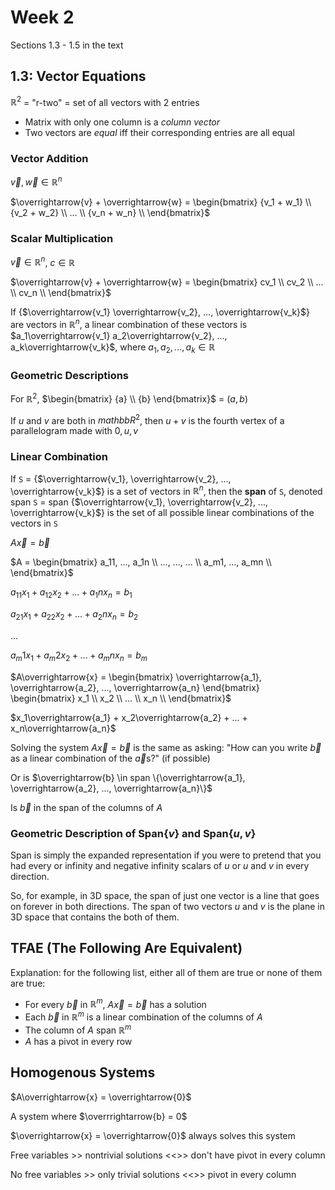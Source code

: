 # Week 2
Sections 1.3 - 1.5 in the text

## 1.3: Vector Equations

$\mathbb{R}^2$ = "r-two" = set of all vectors with 2 entries

- Matrix with only one column is a *column vector*
- Two vectors are *equal* iff their corresponding entries are all equal

### Vector Addition
$\overrightarrow{v}, \overrightarrow{w} \in \mathbb{R}^n$

$\overrightarrow{v} + \overrightarrow{w} =
\begin{bmatrix}
  {v_1 + w_1} \\
  {v_2 + w_2} \\
  ... \\
  {v_n + w_n} \\
\end{bmatrix}$

### Scalar Multiplication
$\overrightarrow{v} \in \mathbb{R}^n$, $c \in \mathbb{R}$

$\overrightarrow{v} + \overrightarrow{w} =
\begin{bmatrix}
  cv_1 \\
  cv_2 \\
  ... \\
  cv_n \\
\end{bmatrix}$

If {$\overrightarrow{v_1} \overrightarrow{v_2}, ..., \overrightarrow{v_k}$} are vectors in $\mathbb{R}^n$, a linear combination of these vectors is $a_1\overrightarrow{v_1} a_2\overrightarrow{v_2}, ..., a_k\overrightarrow{v_k}$, where $a_1, a_2, ..., a_k \in \mathbb{R}$

### Geometric Descriptions
For $\mathbb{R}^2$, $\begin{bmatrix} {a} \\ {b} \end{bmatrix}$ = $(a, b)$

If $u$ and $v$ are both in $mathbb{R}^2$, then $u + v$ is the fourth vertex of a parallelogram made with ${0, u, v}$

### Linear Combination
If `S` = {$\overrightarrow{v_1}, \overrightarrow{v_2}, ..., \overrightarrow{v_k}$} is a set of vectors in $\mathbb{R}^n$, then the **span** of `S`, denoted span `S` = span {$\overrightarrow{v_1}, \overrightarrow{v_2}, ..., \overrightarrow{v_k}$} is the set of all possible linear combinations of the vectors in `S`

$A\overrightarrow{x} = \overrightarrow{b}$

$A = \begin{bmatrix}
  a_11, ..., a_1n \\
  ..., ..., ... \\
  a_m1, ..., a_mn \\
\end{bmatrix}$

$a_11 x_1 + a_12 x_2 + ... + a_1n x_n = b_1$

$a_21 x_1 + a_22 x_2 + ... + a_2n x_n = b_2$

...

$a_m1 x_1 + a_m2 x_2 + ... + a_mn x_n = b_m$

$A\overrightarrow{x} = \begin{bmatrix} \overrightarrow{a_1}, \overrightarrow{a_2}, ..., \overrightarrow{a_n} \end{bmatrix} \begin{bmatrix}
  x_1 \\
  x_2 \\
  ... \\
  x_n \\
\end{bmatrix}$

$x_1\overrightarrow{a_1} + x_2\overrightarrow{a_2} + ... + x_n\overrightarrow{a_n}$

Solving the system $A\overrightarrow{x} = \overrightarrow{b}$ is the same as asking: "How can you write $\overrightarrow{b}$ as a linear combination of the $\overrightarrow{a}$s?" (if possible)

Or is $\overrightarrow{b} \in span \{\overrightarrow{a_1}, \overrightarrow{a_2}, ..., \overrightarrow{a_n}\}$

Is $\overrightarrow{b}$ in the span of the columns of $A$

### Geometric Description of Span{$v$} and Span{$u, v$}
Span is simply the expanded representation if you were to pretend that you had every or infinity and negative infinity scalars of $u$ or $u$ and $v$ in every direction.

So, for example, in 3D space, the span of just one vector is a line that goes on forever in both directions. The span of two vectors $u$ and $v$ is the plane in 3D space that contains the both of them.

## TFAE (The Following Are Equivalent)
Explanation: for the following list, either all of them are true or none of them are true:

- For every $\overrightarrow{b}$ in $\mathbb{R}^m$, $A\overrightarrow{x} = \overrightarrow{b}$ has a solution
- Each $\overrightarrow{b}$ in $\mathbb{R}^m$ is a linear combination of the columns of $A$
- The column of $A$ span $\mathbb{R}^m$
- $A$ has a pivot in every row

## Homogenous Systems
$A\overrightarrow{x} = \overrightarrow{0}$

A system where $\overrrightarrow{b} = 0$

$\overrightarrow{x} = \overrightarrow{0}$ always solves this system

Free variables >> nontrivial solutions <<>> don't have pivot in every column

No free variables >> only trivial solutions <<>> pivot in every column
